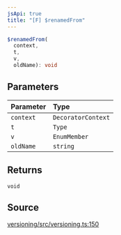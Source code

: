 ```yaml
---
jsApi: true
title: "[F] $renamedFrom"
---
```


```ts
$renamedFrom(
  context,
  t,
  v,
  oldName): void
```

## Parameters

| Parameter | Type               |
| :-------- | :----------------- |
| `context` | `DecoratorContext` |
| `t`       | `Type`             |
| `v`       | `EnumMember`       |
| `oldName` | `string`           |

## Returns

`void`

## Source

[versioning/src/versioning.ts:150](https://github.com/markcowl/cadl/blob/1a6d2b70/packages/versioning/src/versioning.ts#L150)

